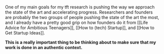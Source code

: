 One of my main goals for my tft research is pushing the way we approach the state of the art and accelerating progress. Researchers and founders are probably the two groups of people pushing the state of the art the most, and I already have a pretty good grip on how founders do it from [[Life Advice for Ambitious Teenagers]], [[How to (tech) Startup]], and [[How to Get Startup Ideas]]. 

**This is a really important thing to be thinking about to make sure that my work is done in an authentic context.**
